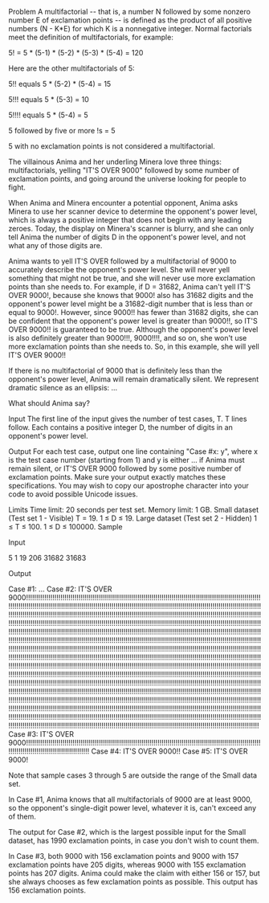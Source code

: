 Problem
A multifactorial -- that is, a number N followed by some nonzero number E of exclamation points -- is defined as the product of all positive numbers (N - K*E) for which K is a nonnegative integer. Normal factorials meet the definition of multifactorials, for example:

5! = 5 * (5-1) * (5-2) * (5-3) * (5-4) = 120

Here are the other multifactorials of 5:

5!! equals 5 * (5-2) * (5-4) = 15

5!!! equals 5 * (5-3) = 10

5!!!! equals 5 * (5-4) = 5

5 followed by five or more !s = 5

5 with no exclamation points is not considered a multifactorial.

The villainous Anima and her underling Minera love three things: multifactorials, yelling "IT'S OVER 9000" followed by some number of exclamation points, and going around the universe looking for people to fight.

When Anima and Minera encounter a potential opponent, Anima asks Minera to use her scanner device to determine the opponent's power level, which is always a positive integer that does not begin with any leading zeroes. Today, the display on Minera's scanner is blurry, and she can only tell Anima the number of digits D in the opponent's power level, and not what any of those digits are.

Anima wants to yell IT'S OVER followed by a multifactorial of 9000 to accurately describe the opponent's power level. She will never yell something that might not be true, and she will never use more exclamation points than she needs to. For example, if D = 31682, Anima can't yell IT'S OVER 9000!, because she knows that 9000! also has 31682 digits and the opponent's power level might be a 31682-digit number that is less than or equal to 9000!. However, since 9000!! has fewer than 31682 digits, she can be confident that the opponent's power level is greater than 9000!!, so IT'S OVER 9000!! is guaranteed to be true. Although the opponent's power level is also definitely greater than 9000!!!, 9000!!!!, and so on, she won't use more exclamation points than she needs to. So, in this example, she will yell IT'S OVER 9000!!

If there is no multifactorial of 9000 that is definitely less than the opponent's power level, Anima will remain dramatically silent. We represent dramatic silence as an ellipsis: ...

What should Anima say?

Input
The first line of the input gives the number of test cases, T. T lines follow. Each contains a positive integer D, the number of digits in an opponent's power level.

Output
For each test case, output one line containing "Case #x: y", where x is the test case number (starting from 1) and y is either ... if Anima must remain silent, or IT'S OVER 9000 followed by some positive number of exclamation points. Make sure your output exactly matches these specifications. You may wish to copy our apostrophe character into your code to avoid possible Unicode issues.

Limits
Time limit: 20 seconds per test set.
Memory limit: 1 GB.
Small dataset (Test set 1 - Visible)
T = 19.
1 ≤ D ≤ 19.
Large dataset (Test set 2 - Hidden)
1 ≤ T ≤ 100.
1 ≤ D ≤ 100000.
Sample

Input
 	
5
1
19
206
31682
31683

  


Output
 
Case #1: ...
Case #2: IT'S OVER 9000!!!!!!!!!!!!!!!!!!!!!!!!!!!!!!!!!!!!!!!!!!!!!!!!!!!!!!!!!!!!!!!!!!!!!!!!!!!!!!!!!!!!!!!!!!!!!!!!!!!!!!!!!!!!!!!!!!!!!!!!!!!!!!!!!!!!!!!!!!!!!!!!!!!!!!!!!!!!!!!!!!!!!!!!!!!!!!!!!!!!!!!!!!!!!!!!!!!!!!!!!!!!!!!!!!!!!!!!!!!!!!!!!!!!!!!!!!!!!!!!!!!!!!!!!!!!!!!!!!!!!!!!!!!!!!!!!!!!!!!!!!!!!!!!!!!!!!!!!!!!!!!!!!!!!!!!!!!!!!!!!!!!!!!!!!!!!!!!!!!!!!!!!!!!!!!!!!!!!!!!!!!!!!!!!!!!!!!!!!!!!!!!!!!!!!!!!!!!!!!!!!!!!!!!!!!!!!!!!!!!!!!!!!!!!!!!!!!!!!!!!!!!!!!!!!!!!!!!!!!!!!!!!!!!!!!!!!!!!!!!!!!!!!!!!!!!!!!!!!!!!!!!!!!!!!!!!!!!!!!!!!!!!!!!!!!!!!!!!!!!!!!!!!!!!!!!!!!!!!!!!!!!!!!!!!!!!!!!!!!!!!!!!!!!!!!!!!!!!!!!!!!!!!!!!!!!!!!!!!!!!!!!!!!!!!!!!!!!!!!!!!!!!!!!!!!!!!!!!!!!!!!!!!!!!!!!!!!!!!!!!!!!!!!!!!!!!!!!!!!!!!!!!!!!!!!!!!!!!!!!!!!!!!!!!!!!!!!!!!!!!!!!!!!!!!!!!!!!!!!!!!!!!!!!!!!!!!!!!!!!!!!!!!!!!!!!!!!!!!!!!!!!!!!!!!!!!!!!!!!!!!!!!!!!!!!!!!!!!!!!!!!!!!!!!!!!!!!!!!!!!!!!!!!!!!!!!!!!!!!!!!!!!!!!!!!!!!!!!!!!!!!!!!!!!!!!!!!!!!!!!!!!!!!!!!!!!!!!!!!!!!!!!!!!!!!!!!!!!!!!!!!!!!!!!!!!!!!!!!!!!!!!!!!!!!!!!!!!!!!!!!!!!!!!!!!!!!!!!!!!!!!!!!!!!!!!!!!!!!!!!!!!!!!!!!!!!!!!!!!!!!!!!!!!!!!!!!!!!!!!!!!!!!!!!!!!!!!!!!!!!!!!!!!!!!!!!!!!!!!!!!!!!!!!!!!!!!!!!!!!!!!!!!!!!!!!!!!!!!!!!!!!!!!!!!!!!!!!!!!!!!!!!!!!!!!!!!!!!!!!!!!!!!!!!!!!!!!!!!!!!!!!!!!!!!!!!!!!!!!!!!!!!!!!!!!!!!!!!!!!!!!!!!!!!!!!!!!!!!!!!!!!!!!!!!!!!!!!!!!!!!!!!!!!!!!!!!!!!!!!!!!!!!!!!!!!!!!!!!!!!!!!!!!!!!!!!!!!!!!!!!!!!!!!!!!!!!!!!!!!!!!!!!!!!!!!!!!!!!!!!!!!!!!!!!!!!!!!!!!!!!!!!!!!!!!!!!!!!!!!!!!!!!!!!!!!!!!!!!!!!!!!!!!!!!!!!!!!!!!!!!!!!!!!!!!!!!!!!!!!!!!!!!!!!!!!!!!!!!!!!!!!!!!!!!!!!!!!!!!!!!!!!!!!!!!!!!!!!!!!!!!!!!!!!!!!!!!!!!!!!!!!!!!!!!!!!!!!!!!!!!!!!!!!!!!!!!!!!!!!!!!!!!!!!!!!!!!!!!!!!!!!!!!!!!!!!!!!!!!!!!!!!!!!!!!!!!!!!!!!!!!!!!!!!!!!!!!!!!!!!!!!!!!!!!!!!!!!!!!!!!!!!!!!!!!!!!!!!!!!!!!!!!!!!!!!!!!!!!!!!!!!!!!!!!!!!!!!!!!!!!!!!!!!!!!!!!!!!!!!!!!!!!!!!!!!!!!!!!!!!!!!!!!!!!!!!!!!!!!!!!!!!!!!!!!!!!!!!!!!!!!!!!!!!!!!!!!!!!!!!!!!!!!!!!!!!!!!!!!!!!!!!!!!!!!!!!!!!!!!!!!!!!!!!!!!!!!!!!!!!!!!!!!!!!!!!!!!!!!!!!!!!!!!!!!!!!!!!!!!!!!!!!!!!!
Case #3: IT'S OVER 9000!!!!!!!!!!!!!!!!!!!!!!!!!!!!!!!!!!!!!!!!!!!!!!!!!!!!!!!!!!!!!!!!!!!!!!!!!!!!!!!!!!!!!!!!!!!!!!!!!!!!!!!!!!!!!!!!!!!!!!!!!!!!!!!!!!!!!!!!!!!!!!!!!!!!!!!!!!!!
Case #4: IT'S OVER 9000!!
Case #5: IT'S OVER 9000!
  
Note that sample cases 3 through 5 are outside the range of the Small data set.

In Case #1, Anima knows that all multifactorials of 9000 are at least 9000, so the opponent's single-digit power level, whatever it is, can't exceed any of them.

The output for Case #2, which is the largest possible input for the Small dataset, has 1990 exclamation points, in case you don't wish to count them.

In Case #3, both 9000 with 156 exclamation points and 9000 with 157 exclamation points have 205 digits, whereas 9000 with 155 exclamation points has 207 digits. Anima could make the claim with either 156 or 157, but she always chooses as few exclamation points as possible. This output has 156 exclamation points.
